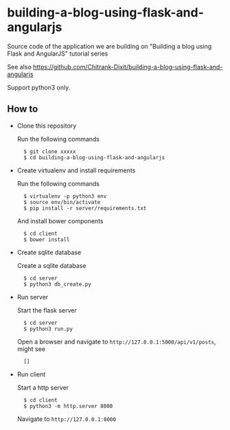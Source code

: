 # building-a-blog-using-flask-and-angularjs

Source code of the application we are building on "Building a blog using Flask and AngularJS" tutorial series

See also https://github.com/Chitrank-Dixit/building-a-blog-using-flask-and-angularjs

Support python3 only.

## How to

* Clone this repository

    Run the following commands

        $ git clone xxxxx
        $ cd building-a-blog-using-flask-and-angularjs

* Create virtualenv and install requirements

    Run the following commands

        $ virtualenv -p python3 env
        $ source env/bin/activate
        $ pip install -r server/requirements.txt

    And install bower components

        $ cd client
        $ bower install

* Create sqlite database

    Create a sqlite database

        $ cd server
        $ python3 db_create.py

* Run server

    Start the flask server

        $ cd server
        $ python3 run.py

    Open a browser and navigate to `http://127.0.0.1:5000/api/v1/posts`, might see

        []

* Run client

    Start a http server

        $ cd client
        $ python3 -m http.server 8000

    Navigate to `http://127.0.0.1:8000`

